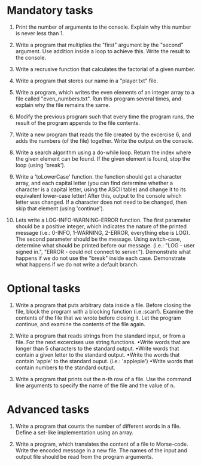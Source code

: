 # Mandatory tasks

1. Print the number of arguments to the console. Explain why this number is
   never less than 1.

2. Write a program that multiplies the "first" argument by the "second"
   argument. Use addition inside a loop to achieve this. Write the result to
the console.

3. Write a recrusive function that calculates the factorial of a given number.

4. Write a program that stores our name in a "player.txt" file. 

5. Write a program, which writes the even elements of an integer array to a
   file called "even_numbers.txt".  Run this program several times, and explain
why the file remains the same.

6. Modify the previous program such that every time the program runs, the
   result of the program appends to the file contents. 

7. Write a new program that reads the file created by the excercise 6, and adds
   the numbers (of the file) together. Write the output on the console. 

8. Write a search algorithm using a do-while loop.  Return the index where the
   given element can be found. If the given element is found, stop the loop
(using 'break').

9. Write a 'toLowerCase' function. the function should get a character array,
   and each capital letter (you can find determine whether a character is a
capital letter, using the ASCII table) and change it to its equivalent
lower-case letter! After this, output to the console which letter was changed.
If a character does not need to be changed, then skip that element (using
'continue').

10. Lets write a LOG-INFO-WARNING-ERROR function. The first parameter should be
    a positive integer, which indicates the nature of the printed message
(i.e.: 0-INFO, 1-WARNING, 2-ERROR, everything else is LOG). The second
parameter should be the message. Using switch-case, determine what should be
printed before our message. (i.e.: "LOG - user signed in.", "ERROR - could not
connect to server."). Demonstrate what happens if we do not use the "break"
inside each case. Demonstrate what happens if we do not write a default branch.

# Optional tasks

1. Write a program that puts arbitrary data inside a file. Before closing the
   file, block the program with a blocking function (i.e.:scanf). Examine the
contents of the file that we wrote before closing it. Let the program continue,
and examine the contents of the file again.

2. Write a program that reads strings from the standard input, or from a file.
   For the next excercises use string functions. •Write words that are longer
than 5 characters to the standard output. •Write words that contain a given
letter to the standard output. •Write the words that contain 'apple' to the
standard ouput. (i.e.: 'applepie') •Write words that contain numbers to the
standard output. 

3. Write a program that prints out the n-th row of a file. Use the command line
   arguments to specify the name of the file and the value of n.

# Advanced tasks

1. Write a program that counts the number of different words in a file. Define
   a set-like implementation using an array.

2. Write a program, which translates the content of a file to Morse-code. Write
   the encoded message in a new file. The names of the input and output file
should be read from the program arguments.

